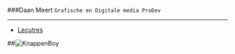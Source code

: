 
###Daan Meert 
`Grafische en Digitale media ProDev`

---

* [Lecutres](/lectures)

##![KnappenBoy](https://scontent-bru2-1.xx.fbcdn.net/t31.0-8/14305178_1345770178796476_5380364168079673448_o.jpg)